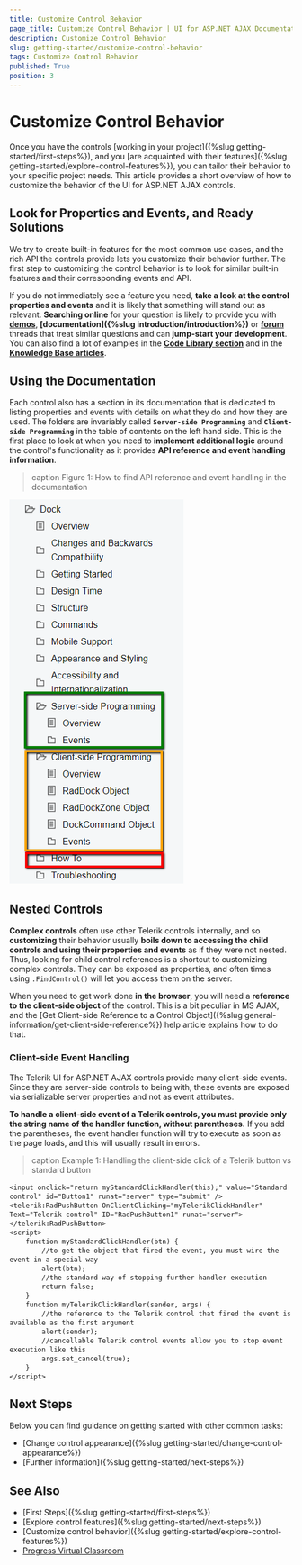 ```yaml
---
title: Customize Control Behavior
page_title: Customize Control Behavior | UI for ASP.NET AJAX Documentation
description: Customize Control Behavior
slug: getting-started/customize-control-behavior
tags: Customize Control Behavior
published: True
position: 3
---
```


# Customize Control Behavior

Once you have the controls [working in your project]({%slug getting-started/first-steps%}), and you [are acquainted with their features]({%slug getting-started/explore-control-features%}), you can tailor their behavior to your specific project needs. This article provides a short overview of how to customize the behavior of the UI for ASP.NET AJAX controls.

## Look for Properties and Events, and Ready Solutions

We try to create built-in features for the most common use cases, and the rich API the controls provide lets you customize their behavior further. The first step to customizing the control behavior is to look for similar built-in features and their corresponding events and API.

If you do not immediately see a feature you need, **take a look at the control properties and events** and it is likely that something will stand out as relevant. **Searching online** for your question is likely to provide you with **[demos](https://demos.telerik.com/aspnet-ajax/)**, **[documentation]({%slug introduction/introduction%})** or **[forum](https://www.telerik.com/forums/aspnet-ajax)** threads that treat similar questions and can **jump-start your development**. You can also find a lot of examples in the **[Code Library section](https://www.telerik.com/support/code-library/aspnet-ajax)** and in the **[Knowledge Base articles](https://www.telerik.com/support/kb/aspnet-ajax)**.

## Using the Documentation

Each control also has a section in its documentation that is dedicated to listing properties and events with details on what they do and how they are used. The folders are invariably called **`Server-side Programming`** and **`Client-side Programming`** in the table of contents on the left hand side.
This is the first place to look at when you need to **implement additional logic** around the control's functionality as it provides **API reference and event handling information**.

>caption Figure 1: How to find API reference and event handling in the documentation

![Reference in Table of Contents](images/reference-in-toc.png "Reference in TOC")

## Nested Controls

**Complex controls** often use other Telerik controls internally, and so **customizing** their behavior usually **boils down to accessing the child controls and using their properties and events** as if they were not nested. Thus, looking for child control references is a shortcut to customizing complex controls.  They can be exposed as properties, and often times using `.FindControl()` will let you access them on the server.

When you need to get work done **in the browser**, you will need a **reference to the client-side object** of the control. This is a bit peculiar in MS AJAX, and the [Get Client-side Reference to a Control Object]({%slug general-information/get-client-side-reference%}) help article explains how to do that.

### Client-side Event Handling

The Telerik UI for ASP.NET AJAX controls provide many client-side events. Since they are server-side controls to being with, these events are exposed via serializable server properties and not as event attributes.

**To handle a client-side event of a Telerik controls, you must provide only the string name of the handler function, without parentheses.** If you add the parentheses, the event handler function will try to execute as soon as the page loads, and this will usually result in errors.

>caption Example 1: Handling the client-side click of a Telerik button vs standard button

````ASPX
<input onclick="return myStandardClickHandler(this);" value="Standard control" id="Button1" runat="server" type="submit" />
<telerik:RadPushButton OnClientClicking="myTelerikClickHandler" Text="Telerik control" ID="RadPushButton1" runat="server"></telerik:RadPushButton>
<script>
    function myStandardClickHandler(btn) {
        //to get the object that fired the event, you must wire the event in a special way
        alert(btn);
        //the standard way of stopping further handler execution
        return false;
    }
    function myTelerikClickHandler(sender, args) {
        //the reference to the Telerik control that fired the event is available as the first argument
        alert(sender);
        //cancellable Telerik control events allow you to stop event execution like this
        args.set_cancel(true);
    }
</script>
````

## Next Steps

Below you can find guidance on getting started with other common tasks:

* [Change control appearance]({%slug getting-started/change-control-appearance%})
* [Further information]({%slug getting-started/next-steps%})

## See Also

* [First Steps]({%slug getting-started/first-steps%})
* [Explore control features]({%slug getting-started/next-steps%})
* [Customize control behavior]({%slug getting-started/explore-control-features%})
* [Progress Virtual Classroom](https://www.telerik.com/account/support/virtual-classroom)
